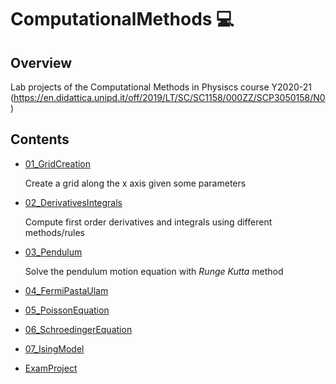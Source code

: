 # ComputationalMethods 💻

## Overview

Lab projects of the Computational Methods in Physiscs course Y2020-21 (https://en.didattica.unipd.it/off/2019/LT/SC/SC1158/000ZZ/SCP3050158/N0)

## Contents 

* [01_GridCreation](\01_GridCreation)

  Create a grid along the x axis given some parameters
  
* [02_DerivativesIntegrals](\02_DerivativesIntegrals)

  Compute first order derivatives and integrals using different methods/rules
  
* [03_Pendulum](\03_Pendulum)

  Solve the pendulum motion equation with _Runge Kutta_ method
  
* [04_FermiPastaUlam](\04_FermiPastaUlam)

  
* [05_PoissonEquation](\05_PoissonEquation)
* [06_SchroedingerEquation](\06_SchroedingerEquation)
* [07_IsingModel](\07_IsingModel)
* [ExamProject](\ExamProject)
  
